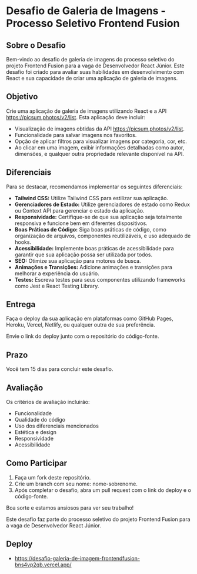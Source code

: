 # Desafio de Galeria de Imagens - Processo Seletivo Frontend Fusion

## Sobre o Desafio

Bem-vindo ao desafio de galeria de imagens do processo seletivo do projeto Frontend Fusion para a vaga de Desenvolvedor React Júnior. Este desafio foi criado para avaliar suas habilidades em desenvolvimento com React e sua capacidade de criar uma aplicação de galeria de imagens.

## Objetivo

Crie uma aplicação de galeria de imagens utilizando React e a API https://picsum.photos/v2/list. Esta aplicação deve incluir:

- Visualização de imagens obtidas da API https://picsum.photos/v2/list.
- Funcionalidade para salvar imagens nos favoritos.
- Opção de aplicar filtros para visualizar imagens por categoria, cor, etc.
- Ao clicar em uma imagem, exibir informações detalhadas como autor, dimensões, e qualquer outra propriedade relevante disponível na API.

## Diferenciais

Para se destacar, recomendamos implementar os seguintes diferenciais:

- **Tailwind CSS:** Utilize Tailwind CSS para estilizar sua aplicação.
- **Gerenciadores de Estado:** Utilize gerenciadores de estado como Redux ou Context API para gerenciar o estado da aplicação.
- **Responsividade:** Certifique-se de que sua aplicação seja totalmente responsiva e funcione bem em diferentes dispositivos.
- **Boas Práticas de Código:** Siga boas práticas de código, como organização de arquivos, componentes reutilizáveis, e uso adequado de hooks.
- **Acessibilidade:** Implemente boas práticas de acessibilidade para garantir que sua aplicação possa ser utilizada por todos.
- **SEO:** Otimize sua aplicação para motores de busca.
- **Animações e Transições:** Adicione animações e transições para melhorar a experiência do usuário.
- **Testes:** Escreva testes para seus componentes utilizando frameworks como Jest e React Testing Library.

## Entrega

Faça o deploy da sua aplicação em plataformas como GitHub Pages, Heroku, Vercel, Netlify, ou qualquer outra de sua preferência.

Envie o link do deploy junto com o repositório do código-fonte.

## Prazo

Você tem 15 dias para concluir este desafio.

## Avaliação

Os critérios de avaliação incluirão:

- Funcionalidade
- Qualidade do código
- Uso dos diferenciais mencionados
- Estética e design
- Responsividade
- Acessibilidade

## Como Participar

1. Faça um fork deste repositório.
2. Crie um branch com seu nome: nome-sobrenome.
3. Após completar o desafio, abra um pull request com o link do deploy e o código-fonte.

Boa sorte e estamos ansiosos para ver seu trabalho!

Este desafio faz parte do processo seletivo do projeto Frontend Fusion para a vaga de Desenvolvedor React Júnior.

## Deploy

- https://desafio-galeria-de-imagem-frontendfusion-bns4vp2qb.vercel.app/
